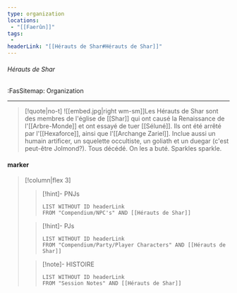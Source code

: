 ```yaml
---
type: organization
locations:
 - "[[Faerûn]]"
tags:
 - 
headerLink: "[[Hérauts de Shar#Hérauts de Shar]]"
---
```


###### Hérauts de Shar
<span class="sub2">:FasSitemap: Organization</span>
___

> [!quote|no-t]
>![[embed.jpg|right wm-sm]]Les Hérauts de Shar sont des membres de l'église de [[Shar]] qui ont causé la Renaissance de l'[[Arbre-Monde]] et ont essayé de tuer [[Séluné]]. Ils ont été arrêté par l'[[Hexaforce]], ainsi que l'[[Archange Zariel]]. 
>Inclue aussi un humain artificer, un squelette occultiste, un goliath et un duegar (c'est peut-être Jolmond?). Tous décédé. On les a buté. Sparkles sparkle. 

#### marker
> [!column|flex 3]
>>[!hint]- PNJs
>>```dataview
>>LIST WITHOUT ID headerLink
>>FROM "Compendium/NPC's" AND [[Hérauts de Shar]]
>
>>[!hint]- PJs
>>```dataview
>>LIST WITHOUT ID headerLink
>>FROM "Compendium/Party/Player Characters" AND [[Hérauts de Shar]]
>
>>[!note]- HISTOIRE
>>```dataview
>>LIST WITHOUT ID headerLink
>>FROM "Session Notes" AND [[Hérauts de Shar]]